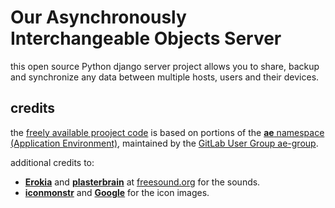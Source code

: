 # Our Asynchronously Interchangeable Objects Server

this open source Python django server project allows you to share, backup and synchronize any data between
multiple hosts, users and their devices.


## credits

the [freely available prooject code](https://gitlab.com/ae-group/oaios) is based on portions of the
[__ae__ namespace (Application Environment)](https://ae.readthedocs.io "ae on rtd"),
maintained by the [GitLab User Group ae-group](https://gitlab.com/ae-group).

additional credits to:

* [__Erokia__](https://freesound.org/people/Erokia/) and 
  [__plasterbrain__](https://freesound.org/people/plasterbrain/) at
  [freesound.org](https://freesound.org) for the sounds.
* [__iconmonstr__](https://iconmonstr.com/interface/) and
  [__Google__](https://fonts.google.com/icons?icon.set=Material+Symbols) for the icon images.
